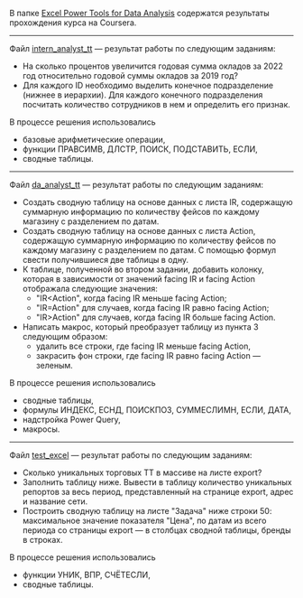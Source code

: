 В папке [Excel Power Tools for Data Analysis](https://github.com/lprosh/junior-analyst-portfolio/tree/main/excel/Excel%20Power%20Tools%20for%20Data%20Analysis)
содержатся результаты прохождения курса на Coursera.


---

Файл [intern_analyst_tt](https://github.com/lprosh/junior-analyst-portfolio/blob/main/excel/intern_analyst_tt.xlsx) —
результат работы по следующим заданиям:
- На сколько процентов увеличится годовая сумма окладов за 2022 год относительно 
годовой суммы окладов за 2019 год?
- Для каждого ID необходимо выделить конечное подразделение (нижнее в иерархии).
Для каждого конечного подразделения посчитать количество сотрудников в нем и определить его признак.

В процессе решения использовались 
- базовые арифметические операции, 
- функции ПРАВСИМВ, ДЛСТР, ПОИСК, ПОДСТАВИТЬ, ЕСЛИ,
- сводные таблицы.

---

Файл [da_analyst_tt]() —
результат работы по следующим заданиям:
- Создать сводную таблицу на основе данных с листа IR, 
содержащую суммарную информацию по количеству
фейсов по каждому магазину с разделением по датам.
- Создать сводную таблицу на основе данных с листа Action, 
содержащую суммарную информацию по количеству
фейсов по каждому магазину с разделением по датам.
С помощью формул свести получившиеся две таблицы в одну. 
- К таблице, полученной во втором задании, добавить колонку, которая
в зависимости от значений facing IR и facing Action отображала
следующие значения:
  - "IR<Action", когда facing IR меньше facing Action;
  - "IR=Action" для случаев, когда facing IR равно facing Action;
  - "IR>Action" для случаев, когда facing IR больше facing Action.
- Написать макрос, который преобразует таблицу из пункта 3 следующим образом: 
  - удалить все строки, где facing IR меньше facing Action,
  - закрасить фон строки, где facing IR равно facing Action — зеленым.

В процессе решения использовались 
- сводные таблицы,
- формулы ИНДЕКС, ЕСНД, ПОИСКПОЗ, СУММЕСЛИМН, ЕСЛИ, ДАТА,
- надстройка Power Query,
- макросы.

---

Файл [test_excel](https://github.com/lprosh/junior-analyst-portfolio/blob/main/excel/test_excel.xlsx) —
результат работы по следующим заданиям:
- Сколько уникальных торговых ТТ в массиве на листе export?
- Заполнить таблицу ниже. Вывести в таблицу количество 
уникальных репортов за весь период, представленный 
на странице export, адрес и название сети.
- Построить сводную таблицу на листе "Задача" 
ниже строки 50: максимальное значение показателя "Цена", 
по датам из всего периода со страницы export — 
в столбцах сводной таблицы, бренды в строках.

В процессе решения использовались 
- функции УНИК, ВПР, СЧЁТЕСЛИ,
- сводные таблицы.